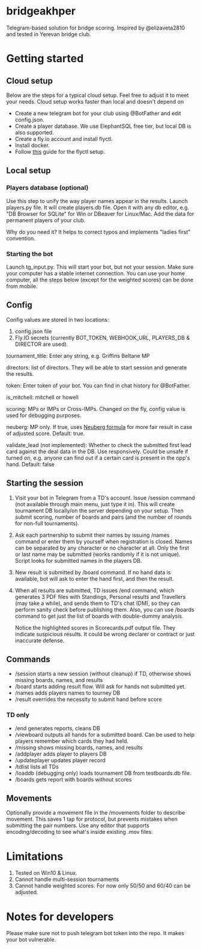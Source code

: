 # bridgeakhper
Telegram-based solution for bridge scoring.
Inspired by @elizaveta2810 and tested in Yerevan bridge club.

# Getting started 
## Cloud setup
Below are the steps for a typical cloud setup. Feel free to adjust it to meet your needs.
Cloud setup works faster than local and doesn't depend on 
* Create a new telegram bot for your club using @BotFather and edit config.json.
* Create a player database. We use ElephantSQL free tier, but local DB is also supported.
* Create a fly.io account and install flyctl.
* Install docker.
* Follow [this](https://bakanim.xyz/posts/deploy-telegram-bot-to-fly-io/) guide for the flyctl setup.
## Local setup
### Players database (optional)
Use this step to unify the way player names appear in the results.
Launch players.py file. It will create players.db file. 
Open it with any db editor, e.g. "DB Browser for SQLite" for Win or DBeaver for Linux/Mac.
Add the data for permanent players of your club. 

Why do you need it? It helps to correct typos and implements "ladies first" convention.
### Starting the bot
Launch tg_input.py. This will start your bot, but not your session. 
Make sure your computer has a stable internet connection. You can use your home computer,
all the steps below (except for the weighted scores) can be done from mobile.  

## Config
Config values are stored in two locations:
1. config.json file
2. Fly.IO secrets (currently BOT_TOKEN, WEBHOOK_URL, PLAYERS_DB & DIRECTOR are used).

tournament_title: Enter any string, e.g. Griffins Beltane MP

directors: list of directors. They will be able to start session and generate the results.

token: Enter token of your bot. You can find in chat history for @BotFather.

is_mitchell: mitchell or howell

scoring: MPs or IMPs or Cross-IMPs. Changed on the fly, config value is used for debugging purposes.

neuberg: MP only. If true, uses [Neuberg formula](https://en.wikipedia.org/wiki/Neuberg_formula) for more fair result in case of adjusted score. Default: true. 

validate_lead (not implemented): Whether to check the submitted first lead card against the deal data in the DB. Use responsively. 
Could be unsafe if turned on, e.g. anyone can find out if a certain card is present in the opp's hand. Default: false


## Starting the session
1. Visit your bot in Telegram from a TD's account. 
    Issue /session command (not available through main menu, just type it in). This will create tournament DB 
   locally/on the server depending on your setup.
    Then submit scoring, number of boards and pairs (and the number of rounds for non-full tournaments).
2. Ask each partnership to submit their names by issuing /names command or enter them by yourself when registration 
   is closed.
    Names can be separated by any character or no character at all. 
    Only the first or last name may be submitted (works randomly if it is not unique). 
    Script looks for submitted names in the players DB.
    
3.  New result is submitted by /board command. If no hand data is available, bot will ask to enter the hand first,
    and then the result.
4. When all results are submitted, TD issues /end command, which generates 3 PDF files with Standings, 
   Personal results and Travellers (may take a while), and sends them to TD's chat (DM),
   so they can perform sanity check before publishing them.
   Also, you can use /boards command to get just the list of boards with double-dummy analysis.
   
    Notice the highlighted scores in Scorecards.pdf output file. They indicate suspicious results.
   It could be wrong declarer or contract or just inaccurate defense.
   
## Commands
* /session starts a new session (without cleanup) if TD, otherwise shows missing boards, names, and results
* /board starts adding result flow. Will ask for hands not submitted yet.
* /names adds players names to tourney DB
* /result overrides the necessity to submit hand before score

### TD only
* /end generates reports, cleans DB
* /viewboard outputs all hands for a submitted board. Can be used to help players remember which cards they had held.
* /missing shows missing boards, names, and results
* /addplayer adds player to players DB
* /updateplayer updates player record
* /tdlist lists all TDs
* /loaddb (debugging only) loads tournament DB from testboards.db file.
* /boards gets report with boards without scores


## Movements
Optionally provide a movement file in the /movements folder to describe movement. This saves 1 tap for protocol, 
but prevents mistakes when submitting the pair numbers. Use any editor that supports encoding/decoding to see what's 
inside existing .mov files.

# Limitations
1. Tested on Win10 & Linux.
2. Cannot handle multi-session tournaments
3. Cannot handle weighted scores. For now only 50/50 and 60/40 can be adjusted. 


# Notes for developers
Please make sure not to push telegram bot token into the repo. It makes your bot vulnerable.
